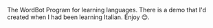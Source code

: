 The WordBot Program for learning languages. There is a demo that I'd created when I had been learning Italian. Enjoy 😊.
